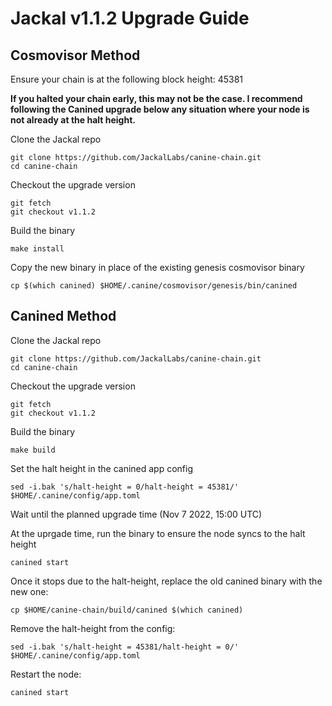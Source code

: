 # Jackal v1.1.2 Upgrade Guide

## Cosmovisor Method

Ensure your chain is at the following block height: 45381

**If you halted your chain early, this may not be the case. I recommend following the Canined upgrade below any situation where your node is not already at the halt height.**

Clone the Jackal repo

```
git clone https://github.com/JackalLabs/canine-chain.git
cd canine-chain
```

Checkout the upgrade version

```
git fetch
git checkout v1.1.2
```

Build the binary

```
make install
```

Copy the new binary in place of the existing genesis cosmovisor binary

```
cp $(which canined) $HOME/.canine/cosmovisor/genesis/bin/canined
```

## Canined Method

Clone the Jackal repo

```
git clone https://github.com/JackalLabs/canine-chain.git
cd canine-chain
```

Checkout the upgrade version

```
git fetch
git checkout v1.1.2
```

Build the binary

```
make build
```

Set the halt height in the canined app config
```
sed -i.bak 's/halt-height = 0/halt-height = 45381/' $HOME/.canine/config/app.toml
```

Wait until the planned upgrade time (Nov 7 2022, 15:00 UTC)

At the uprgade time, run the binary to ensure the node syncs to the halt height

```
canined start
```

Once it stops due to the halt-height, replace the old canined binary with the new one:

```
cp $HOME/canine-chain/build/canined $(which canined)
```

Remove the halt-height from the config:

```
sed -i.bak 's/halt-height = 45381/halt-height = 0/' $HOME/.canine/config/app.toml
```

Restart the node:

```
canined start
```